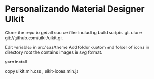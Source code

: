 # Personalizando Material Designer Ulkit

Clone the repo to get all source files including build scripts: git clone git://github.com/uikit/uikit.git

Edit variables in src/less/theme
Add folder custom and folder of icons in directory root the contains images in svg format.

yarn install 

copy uikit.min.css , uikit-icons.min.js
